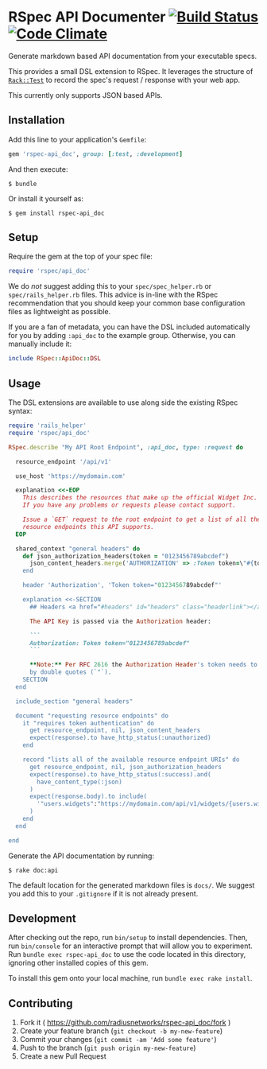 # RSpec API Documenter [![Build Status](https://secure.travis-ci.org/radiusnetworks/rspec-api_doc.svg?branch=master)](http://travis-ci.org/radiusnetworks/rspec-api_doc) [![Code Climate](https://codeclimate.com/github/radiusnetworks/rspec-api_doc.svg)](https://codeclimate.com/github/radiusnetworks/rspec-api_doc)

Generate markdown based API documentation from your executable specs.

This provides a small DSL extension to RSpec. It leverages the structure of
[`Rack::Test`](https://github.com/brynary/rack-test) to record the spec's
request / response with your web app.

This currently only supports JSON based APIs.

## Installation

Add this line to your application's `Gemfile`:

```ruby
gem 'rspec-api_doc', group: [:test, :development]
```

And then execute:

```console
$ bundle
```

Or install it yourself as:

```console
$ gem install rspec-api_doc
```

## Setup

Require the gem at the top of your spec file:

```ruby
require 'rspec/api_doc'
```

We do _not_ suggest adding this to your `spec/spec_helper.rb` or
`spec/rails_helper.rb` files. This advice is in-line with the RSpec
recommendation that you should keep your common base configuration files as
lightweight as possible.

If you are a fan of metadata, you can have the DSL included automatically for
you by adding `:api_doc` to the example group. Otherwise, you can manually
include it:

```ruby
include RSpec::ApiDoc::DSL
```

## Usage

The DSL extensions are available to use along side the existing RSpec syntax:

```ruby
require 'rails_helper'
require 'rspec/api_doc'

RSpec.describe "My API Root Endpoint", :api_doc, type: :request do

  resource_endpoint '/api/v1'

  use_host 'https://mydomain.com'

  explanation <<-EOP
    This describes the resources that make up the official Widget Inc. API v1.
    If you have any problems or requests please contact support.

    Issue a `GET` request to the root endpoint to get a list of all the
    resource endpoints this API supports.
  EOP

  shared_context "general headers" do
    def json_authorization_headers(token = "0123456789abcdef")
      json_content_headers.merge('AUTHORIZATION' => :Token token=\"#{token}\")
    end

    header 'Authorization', 'Token token="0123456789abcdef"'

    explanation <<-SECTION
      ## Headers <a href="#headers" id="headers" class="headerlink"></a>

      The API Key is passed via the Authorization header:

      ```
      Authorization: Token token="0123456789abcdef"
      ```

      **Note:** Per RFC 2616 the Authorization Header's token needs to be surrounded
      by double quotes (`"`).
    SECTION
  end

  include_section "general headers"

  document "requesting resource endpoints" do
    it "requires token authentication" do
      get resource_endpoint, nil, json_content_headers
      expect(response).to have_http_status(:unauthorized)
    end

    record "lists all of the available resource endpoint URIs" do
      get resource_endpoint, nil, json_authorization_headers
      expect(response).to have_http_status(:success).and(
        have_content_type(:json)
      )
      expect(response.body).to include(
        '"users.widgets":"https://mydomain.com/api/v1/widgets/{users.widgets}"'
      )
    end
  end

end
```

Generate the API documentation by running:

```console
$ rake doc:api
```

The default location for the generated markdown files is `docs/`. We suggest
you add this to your `.gitignore` if it is not already present.

## Development

After checking out the repo, run `bin/setup` to install dependencies. Then, run
`bin/console` for an interactive prompt that will allow you to experiment. Run
`bundle exec rspec-api_doc` to use the code located in this directory, ignoring
other installed copies of this gem.

To install this gem onto your local machine, run `bundle exec rake install`.

## Contributing

1. Fork it ( https://github.com/radiusnetworks/rspec-api_doc/fork )
2. Create your feature branch (`git checkout -b my-new-feature`)
3. Commit your changes (`git commit -am 'Add some feature'`)
4. Push to the branch (`git push origin my-new-feature`)
5. Create a new Pull Request
